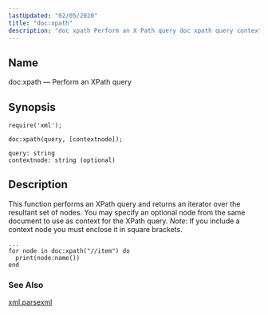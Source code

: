 ```yaml
---
lastUpdated: "02/05/2020"
title: "doc:xpath"
description: "doc xpath Perform an X Path query doc xpath query contextnode This function performs an X Path query and returns an iterator over the resultant set of nodes You may specify an optional node from the same document to use as context for the X Path query Note If you..."
---
```


<a name="lua.ref.xml.doc_xpath"></a> 
## Name

doc:xpath — Perform an XPath query

<a name="idp19335344"></a> 
## Synopsis

`require('xml');`

`doc:xpath(query, [contextnode]);`

```
query: string
contextnode: string (optional)
```
<a name="idp19339072"></a> 
## Description

This function performs an XPath query and returns an iterator over the resultant set of nodes. You may specify an optional node from the same document to use as context for the XPath query. *Note*: If you include a context node you must enclose it in square brackets.

<a name="lua.ref.xml.doc_xpath.example"></a> 


```
...
for node in doc:xpath("//item") do
  print(node:name())
end
```

<a name="idp19343584"></a> 
### See Also

[xml.parsexml](/momentum/4/lua/ref-xml-parsexml)